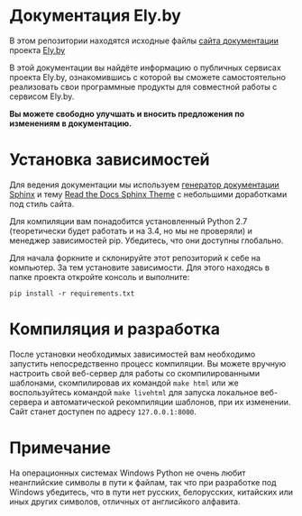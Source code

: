 # Документация Ely.by

В этом репозитории находятся исходные файлы [сайта документации](http://docs.ely.by) проекта [Ely.by](http://ely.by)

В этой документации вы найдёте информацию о публичных сервисах проекта Ely.by, ознакомившись с которой вы сможете
самостоятельно реализовать свои программные продукты для совместной работы с сервисом Ely.by.

**Вы можете свободно улучшать и вносить предложения по изменениям в документацию.**

# Установка зависимостей

Для ведения документации мы используем [генератор документации Sphinx](http://sphinx-doc.org/) и тему
[Read the Docs Sphinx Theme](https://github.com/snide/sphinx_rtd_theme) с небольшими доработками под стиль сайта.

Для компиляции вам понадобится установленный Python 2.7 (теоретически будет работать и на 3.4, но мы не проверяли) и
менеджер зависимостей pip. Убедитесь, что они доступны глобально.

Для начала форкните и склонируйте этот репозиторий к себе на компьютер. За тем установите зависимости. Для этого
находясь в папке проекта откройте консоль и выполните:

```
pip install -r requirements.txt
```

# Компиляция и разработка

После установки необходимых зависимостей вам необходимо запустить непосредственно процесс компиляции. Вы можете вручную
настроить свой веб-сервер для работы со скомпилированными шаблонами, скомпилировав их командой ```make html``` или же
воспользуйтесь командой ```make livehtml``` для запуска локальное веб-сервера и автоматической рекомпиляции шаблонов,
при их изменении. Сайт станет доступен по адресу ```127.0.0.1:8000```.

# Примечание

На операционных системах Windows Python не очень любит неанглийские символы в пути к файлам, так что при разработке под
Windows убедитесь, что в пути нет русских, белорусских, китайских или иных других символов, отличных от англисйкого
алфавита.
